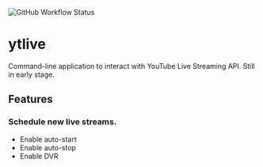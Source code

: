 ![GitHub Workflow Status](https://img.shields.io/github/workflow/status/mniak/ytlive/go)

ytlive
============

Command-line application to interact with YouTube Live Streaming API.
Still in early stage.


## Features

### Schedule new live streams.

- Enable auto-start
- Enable auto-stop
- Enable DVR

